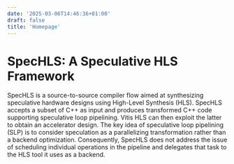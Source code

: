 ```yaml
---
date: '2025-03-06T14:46:36+01:00'
draft: false
title: 'Homepage'
---
```


# SpecHLS: A Speculative HLS Framework

SpecHLS is a source-to-source compiler flow aimed at synthesizing speculative hardware designs using High-Level
Synthesis (HLS). SpecHLS accepts a subset of C++ as input and produces transformed C++ code supporting speculative loop
pipelining. Vitis HLS can then exploit the latter to obtain an accelerator design. The key idea of speculative
loop pipelining (SLP) is to consider speculation as a parallelizing transformation rather than a backend optimization.
Consequently, SpecHLS does not address the issue of scheduling individual operations in the pipeline and delegates that
task to the HLS tool it uses as a backend.
